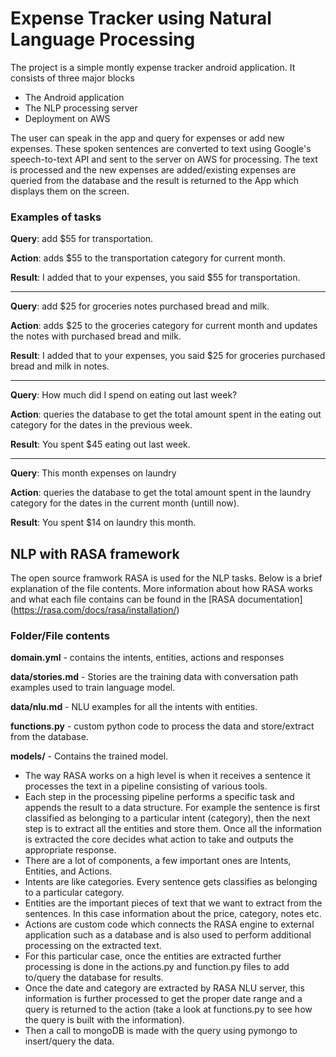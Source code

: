 # Expense Tracker using Natural Language Processing
The project is a simple montly expense tracker android application. It consists of 
three major blocks
 - The Android application
 - The NLP processing server
 - Deployment on AWS
 
The user can speak in the app and query for expenses or add new expenses. These spoken sentences are converted to text using Google's speech-to-text API and sent to the server on AWS for processing. The text is processed and the new expenses are added/existing expenses are queried from the database and the result is returned to the App which displays them on the screen.

 ### Examples of tasks
 **Query**: add $55 for transportation. 
 
 **Action**: adds $55 to the transportation category for current month.
 
 **Result**: I added that to your expenses, you said $55 for transportation. 
 
 ----------------------------------
 **Query**: add $25 for groceries notes purchased bread and milk.
 
 **Action**: adds $25 to the groceries category for current month and updates the notes with purchased bread and milk.
 
 **Result**: I added that to your expenses, you said $25 for groceries purchased bread and milk in notes.
  
 ----------------------------------
 **Query**: How much did I spend on eating out last week?
 
 **Action**: queries the database to get the total amount spent in the eating out category for the dates in the previous week.
 
 **Result**: You spent $45 eating out last week. 
 
 ----------------------------------
 **Query**: This month expenses on laundry
 
 **Action**: queries the database to get the total amount spent in the laundry category for the dates in the current month (untill now).
 
 **Result**: You spent $14 on laundry this month. 
 
 ## NLP with RASA framework
The open source framwork RASA is used for the NLP tasks. Below is a brief explanation of the file contents. More information about how RASA works and what each file contains can be found in the [RASA documentation]
(https://rasa.com/docs/rasa/installation/)

### Folder/File contents
**domain.yml** - contains the intents, entities, actions and responses

**data/stories.md** - Stories are the training data with conversation path examples used to train language model. 

**data/nlu.md** - NLU examples for all the intents with entities.

**functions.py** - custom python code to process the data and store/extract from the database.

**models/** - Contains the trained model.

 - The way RASA works on a high level is when it receives a sentence it processes the text in a pipeline consisting of various tools. 
 - Each step in the processing pipeline performs a specific task and appends the result to a data structure. For example the sentence is first classified as belonging to a particular intent (category), then the next step is to extract all the entities and store them. Once all the information is extracted the core decides what action to take and outputs the appropriate response.
 - There are a lot of components, a few important ones are Intents, Entities, and Actions.
 - Intents are like categories. Every sentence gets classifies as belonging to a particular category.
 - Entities are the important pieces of text that we want to extract from the sentences. In this case information about the price, category, notes etc. 
 - Actions are custom code which connects the RASA engine to external application such as a database and is also used to perform additional processing on the extracted text.
 - For this particular case, once the entities are extracted further processing is done in the actions.py and function.py files to add to/query the database for results. 
 - Once the date and category are extracted by RASA NLU server, this information is further processed to get the proper date range and a query is returned to the action (take a look at functions.py to see how the query is built with the information). 
 - Then a call to mongoDB is made with the query using pymongo to insert/query the data.  
 

 
   
